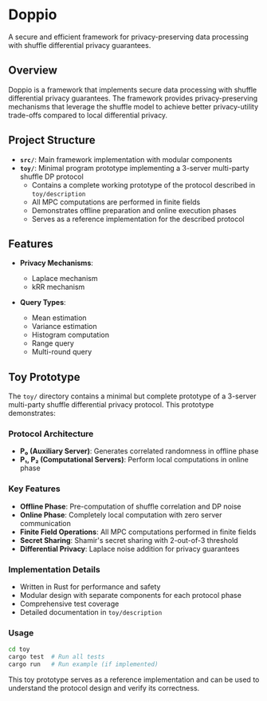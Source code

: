 # Doppio

A secure and efficient framework for privacy-preserving data processing with shuffle differential privacy guarantees.

## Overview

Doppio is a framework that implements secure data processing with shuffle differential privacy guarantees. The framework provides privacy-preserving mechanisms that leverage the shuffle model to achieve better privacy-utility trade-offs compared to local differential privacy.

## Project Structure

- **`src/`**: Main framework implementation with modular components
- **`toy/`**: Minimal program prototype implementing a 3-server multi-party shuffle DP protocol
  - Contains a complete working prototype of the protocol described in `toy/description`
  - All MPC computations are performed in finite fields
  - Demonstrates offline preparation and online execution phases
  - Serves as a reference implementation for the described protocol

## Features

- **Privacy Mechanisms**:
  - Laplace mechanism
  - kRR mechanism

- **Query Types**:
  - Mean estimation
  - Variance estimation
  - Histogram computation
  - Range query
  - Multi-round query

## Toy Prototype

The `toy/` directory contains a minimal but complete prototype of a 3-server multi-party shuffle differential privacy protocol. This prototype demonstrates:

### Protocol Architecture
- **P₀ (Auxiliary Server)**: Generates correlated randomness in offline phase
- **P₁, P₂ (Computational Servers)**: Perform local computations in online phase

### Key Features
- **Offline Phase**: Pre-computation of shuffle correlation and DP noise
- **Online Phase**: Completely local computation with zero server communication
- **Finite Field Operations**: All MPC computations performed in finite fields
- **Secret Sharing**: Shamir's secret sharing with 2-out-of-3 threshold
- **Differential Privacy**: Laplace noise addition for privacy guarantees

### Implementation Details
- Written in Rust for performance and safety
- Modular design with separate components for each protocol phase
- Comprehensive test coverage
- Detailed documentation in `toy/description`

### Usage
```bash
cd toy
cargo test  # Run all tests
cargo run   # Run example (if implemented)
```

This toy prototype serves as a reference implementation and can be used to understand the protocol design and verify its correctness.